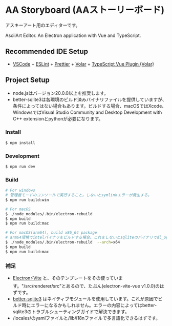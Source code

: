 # AA Storyboard (AAストーリーボード)

アスキーアート用のエディターです。

AsciiArt Editor.
An Electron application with Vue and TypeScript.

## Recommended IDE Setup

- [VSCode](https://code.visualstudio.com/) + [ESLint](https://marketplace.visualstudio.com/items?itemName=dbaeumer.vscode-eslint) + [Prettier](https://marketplace.visualstudio.com/items?itemName=esbenp.prettier-vscode) + [Volar](https://marketplace.visualstudio.com/items?itemName=Vue.volar) + [TypeScript Vue Plugin (Volar)](https://marketplace.visualstudio.com/items?itemName=Vue.vscode-typescript-vue-plugin)

## Project Setup
* node.jsはバージョン20.0.0以上を推奨します。
* better-sqlite3は各環境のビルド済みバイナリファイルを提供していますが、条件によってはない場合もあります。ビルドする場合、macOSではXcode、WindowsではVisual Studio Community and Desktop Development with C++ extensionとpythonが必要になります。

### Install

```bash
$ npm install
```

### Development

```bash
$ npm run dev
```

### Build

```bash
# For windows
# 管理者モードのコンソールで実行すること。しないとsymlinkエラーが発生する。
$ npm run build:win

# For macOS
$ ./node_modules/.bin/electron-rebuild
$ npm build
$ npm run build:mac

# For macOS(arm64), build x86_64 package
# arm64環境でintelバイナリをビルドする場合。これをしないとsqliteのバイナリでdl_openエラーが発生する。
$ ./node_modules/.bin/electron-rebuild  --arch=x64
$ npm build
$ npm run build:mac
```

### 補足
* [Electron⚡️Vite](https://electron-vite.github.io/) と、そのテンプレートをその使っています。"/src/renderer/src"とあるので、たぶん(electron-vite-vue v1.0.0)のはずです。
* [better-sqlite3](https://github.com/WiseLibs/better-sqlite3) はネイティブモジュールを使用しています。これが原因でビルド時にエラーになるかもしれません。エラーの内容によってはbetter-sqlite3のトラブルシューティングガイドで解決できます。
* /locales/のyamlファイルと/lib/i18nファイルで多言語化できるはずです。

